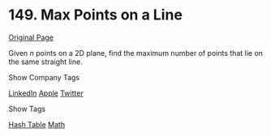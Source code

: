 # 149. Max Points on a Line

[Original Page](https://leetcode.com/problems/max-points-on-a-line/)

Given _n_ points on a 2D plane, find the maximum number of points that lie on the same straight line.

<div>

<div id="company_tags" class="btn btn-xs btn-warning">Show Company Tags</div>

<span class="hidebutton">[LinkedIn](/company/linkedin/) [Apple](/company/apple/) [Twitter](/company/twitter/)</span></div>

<div>

<div id="tags" class="btn btn-xs btn-warning">Show Tags</div>

<span class="hidebutton">[Hash Table](/tag/hash-table/) [Math](/tag/math/)</span></div>